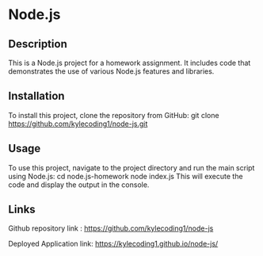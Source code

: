 # Node.js

## Description

This is a Node.js project for a homework assignment. It includes code that demonstrates the use of various Node.js features and libraries.

## Installation
To install this project, clone the repository from GitHub: git clone https://github.com/kylecoding1/node-js.git

## Usage
To use this project, navigate to the project directory and run the main script using Node.js: cd node.js-homework
node index.js
This will execute the code and display the output in the console.

## Links

Github repository link : https://github.com/kylecoding1/node-js

Deployed Application link: https://kylecoding1.github.io/node-js/
